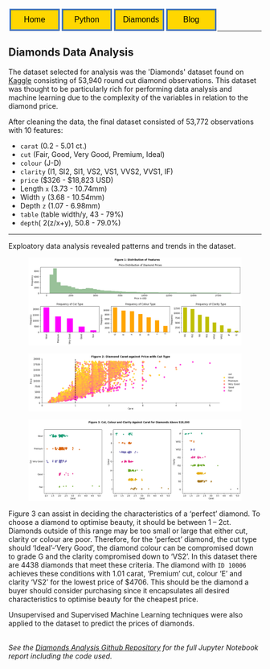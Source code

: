 <style>
    form{
        float:left;
        display: inline-block;
    }
</style>

<form action="https://sickotra.github.io/">
    <input type="submit" style = "
  border: ridge #4780D5; /* Blue */
  color: black;
  background-color: #FFD700; /* Yellow */                                
  padding: 10px 15px;                               
  text-align: center;
  text-decoration: none;
  display: inline;
  font-size: 16px;
  margin: 4px 2px;
  width: 100px;
  cursor: pointer;" value="Home" />
</form>

<form action="https://sickotra.github.io/Projects/python">
    <input type="submit" style = "
  border: ridge #4780D5; /* Blue */
  color: black;
  background-color: #FFD700; /* Yellow */                                
  padding: 10px 15px;                               
  text-align: center;
  text-decoration: none;
  display: inline;
  font-size: 16px;
  margin: 4px 2px;
  width: 100px;
  cursor: pointer;" value="Python" />
</form>

<form action="https://sickotra.github.io/Diamonds/diamonds">
    <input type="submit" style = "
  border: ridge #4780D5; /* Blue */
  color: black;
  background-color: #FFD700; /* Yellow */                                
  padding: 10px 15px;                               
  text-align: center;
  text-decoration: none;
  display: inline;
  font-size: 16px;
  margin: 4px 2px;
  width: 100px;
  cursor: pointer;" value="Diamonds" />
</form>

<form action="https://sickotra.github.io/maths">
    <input type="submit" style = "
  border: ridge #4780D5; /* Blue */
  color: black;
  background-color: #FFD700; /* Yellow */                                
  padding: 10px 15px;                               
  text-align: center;
  text-decoration: none;
  display: inline;
  font-size: 16px;
  margin: 4px 2px;
  width: 100px;
  cursor: pointer;" value="Blog" />
</form>




<br>

<br>
   
--------------------------------------------------------
## Diamonds Data Analysis

The dataset selected for analysis was the 'Diamonds' dataset found on [Kaggle](https://www.kaggle.com/shivam2503/diamonds) consisting of 53,940 round cut diamond observations. This dataset was thought to be particularly rich for performing data analysis and machine learning due to the complexity of the variables in relation to the diamond price.

After cleaning the data, the final dataset consisted of 53,772 observations with 10 features: 
* `carat` (0.2 - 5.01 ct.)
* `cut` (Fair, Good, Very Good, Premium, Ideal)
* `colour` (J-D)
* `clarity` (I1, SI2, SI1, VS2, VS1, VVS2, VVS1, IF)
* `price` ($326 - $18,823 USD)
* Length `x` (3.73 - 10.74mm)
* Width `y` (3.68 - 10.54mm)
* Depth `z` (1.07 - 6.98mm)
* `table` (table width/y, 43 - 79%)
* `depth`( 2(z/x+y), 50.8 - 79.0%)

----------------------------------------
Exploatory data analysis revealed patterns and trends in the dataset.

<figure>
<img src="figure1_eda.png" alt="EDA">
</figure> 

<figure>
<img src="figure2_carat_price.png" alt="Carat vs. Price">
</figure> 

<figure>
<img src="figure3_desired_features.png" alt="Desired Diamond Features">
</figure> 

Figure 3 can assist in deciding the characteristics of a ‘perfect’ diamond. To choose a diamond to optimise beauty, it should be between 1 – 2ct. Diamonds outside of this range may be too small or large that either cut, clarity or colour are poor. Therefore, for the ‘perfect’ diamond, the cut type should ‘Ideal’-‘Very Good’, the diamond colour can be compromised down to grade G and the clarity compromised down to ‘VS2’. In this dataset there are 4438 diamonds that meet these criteria. The diamond with `ID 10006` achieves these conditions with 1.01 carat, ‘Premium’ cut, colour ‘E’ and clarity ‘VS2’ for the lowest price of $4706. This should be the diamond a buyer should consider purchasing since it encapsulates all desired characteristics to optimise beauty for the cheapest price.

Unsupervised and Supervised Machine Learning techniques were also applied to the dataset to predict the prices of diamonds.

<br> <i> See the [Diamonds Analysis Github Repository](https://github.com/sickotra/Diamonds_Analysis.git) for the full Jupyter Notebook report including the code used. </i>

